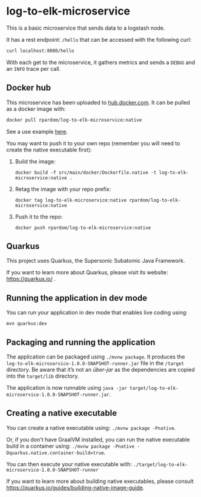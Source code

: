 # log-to-elk-microservice

This is a basic microservice that sends data to a logstash node.

It has a rest endpoint: `/hello` that can be accessed with the following curl:

```bash
curl localhost:8080/hello
```

With each get to the microservice, it gathers metrics and sends a `DEBUG` and an `INFO` trace per call.

## Docker hub

This microservice has been uploaded to [hub.docker.com](https://hub.docker.com/u/rpardom). It can be pulled as a docker image with:

```bash
docker pull rpardom/log-to-elk-microservice:native
```

See a use example [here](https://github.com/RamonPradoMoreno/elk-docker-playground/blob/master/docker-compose.yaml).

You may want to push it to your own repo (remember you will need to create the native executable first):

1. Build the image:

   ```
   docker build -f src/main/docker/Dockerfile.native -t log-to-elk-microservice:native .
   ```

2. Retag the image with your repo prefix:

   ```
   docker tag log-to-elk-microservice:native rpardom/log-to-elk-microservice:native
   ```

3. Push it to the repo:

   ```
   docker push rpardom/log-to-elk-microservice:native
   ```

## Quarkus

This project uses Quarkus, the Supersonic Subatomic Java Framework.

If you want to learn more about Quarkus, please visit its website: https://quarkus.io/ .

## Running the application in dev mode

You can run your application in dev mode that enables live coding using:
```
mvn quarkus:dev
```

## Packaging and running the application

The application can be packaged using `./mvnw package`.
It produces the `log-to-elk-microservice-1.0.0-SNAPSHOT-runner.jar` file in the `/target` directory.
Be aware that it’s not an _über-jar_ as the dependencies are copied into the `target/lib` directory.

The application is now runnable using `java -jar target/log-to-elk-microservice-1.0.0-SNAPSHOT-runner.jar`.

## Creating a native executable

You can create a native executable using: `./mvnw package -Pnative`.

Or, if you don't have GraalVM installed, you can run the native executable build in a container using: `./mvnw package -Pnative -Dquarkus.native.container-build=true`.

You can then execute your native executable with: `./target/log-to-elk-microservice-1.0.0-SNAPSHOT-runner`

If you want to learn more about building native executables, please consult https://quarkus.io/guides/building-native-image-guide.